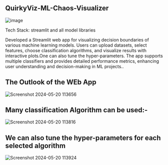 ## QuirkyViz-ML-Chaos-Visualizer
![image](https://github.com/riyal-RJ/BoundCrafter_The-ML-Frontier-Painter/assets/156398857/b0b85500-c31e-469a-93ba-0dab5a3572ae)

Tech Stack: streamlit and all model libraries

Developed a Streamlit web app for visualizing decision boundaries of various machine learning models. 
Users can upload datasets, select features, choose classification algorithms, and visualize results with interactive plots.One can also tune the hyper-parameters. The app supports multiple classifiers and provides detailed performance metrics, enhancing user understanding and decision-making in ML projects..

## The Outlook of the WEb App
![Screenshot 2024-05-20 113656](https://github.com/riyal-RJ/BoundCrafter_The-ML-Frontier-Painter/assets/156398857/78702b0f-84de-4643-ab78-c372a6861acf)

## Many classification Algorithm can be used:-
![Screenshot 2024-05-20 113816](https://github.com/riyal-RJ/BoundCrafter_The-ML-Frontier-Painter/assets/156398857/94a909ab-ebea-4ef7-b05a-5ab147bea0a6)


## We can also tune the hyper-parameters for each selected algorithm
![Screenshot 2024-05-20 113924](https://github.com/riyal-RJ/BoundCrafter_The-ML-Frontier-Painter/assets/156398857/f6dc7665-1c93-4284-ad53-662c335d7ab9)



